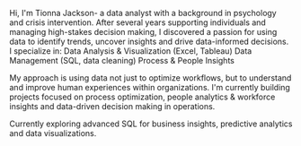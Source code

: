 Hi, I'm Tionna Jackson- a data analyst with a background in psychology and crisis intervention. After several years supporting individuals and managing high-stakes decision making, I discovered a passion for using data to identify trends, uncover insights and drive data-informed decisions.  
I specialize in: 
  Data Analysis & Visualization (Excel, Tableau)
  Data Management (SQL, data cleaning) 
  Process & People Insights 

My approach is using data not just to optimize workflows, but to understand and improve human experiences within organizations. I'm currently building projects focused on process optimization, people analytics & workforce insights and data-driven decision making in operations. 

Currently exploring advanced SQL for business insights, predictive analytics and data visualizations. 

